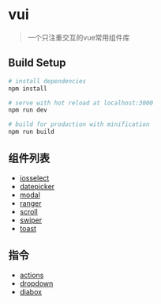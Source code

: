 # vui

> 一个只注重交互的vue常用组件库

## Build Setup

``` bash
# install dependencies
npm install

# serve with hot reload at localhost:3000
npm run dev

# build for production with minification
npm run build
```
## 组件列表

* [iosselect](./src/components/iosselect)
* [datepicker](./src/components/datepicker)
* [modal](./src/components/modal)
* [ranger](./src/components/ranger)
* [scroll](./src/components/scroll)
* [swiper](./src/components/swiper)
* [toast](./src/components/toast)

## 指令

* [actions](./src/components/actions)
* [dropdown](./dropdown)
* [diabox](./diabox)